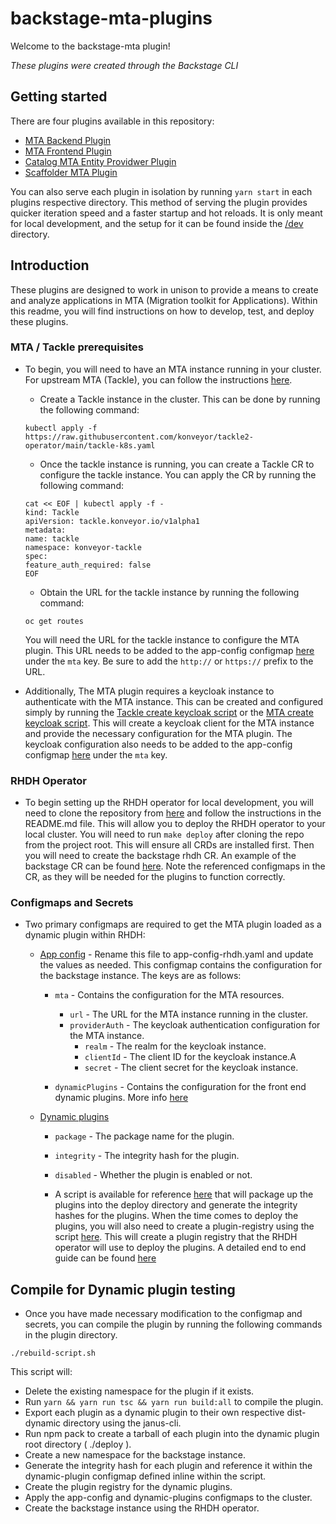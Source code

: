 # backstage-mta-plugins 

Welcome to the backstage-mta plugin!

_These plugins were created through the Backstage CLI_

## Getting started

There are four plugins available in this repository:
- [MTA Backend Plugin](./plugins/mta-backend)
- [MTA Frontend Plugin](./plugins/mta-frontend)
- [Catalog MTA Entity Providwer Plugin](./plugins/catalog-backend-module-mta-entity-provider)
- [Scaffolder MTA Plugin](./plugins/scaffolder-backend-module-mta)


You can also serve each plugin in isolation by running `yarn start` in each plugins respective directory.
This method of serving the plugin provides quicker iteration speed and a faster startup and hot reloads.
It is only meant for local development, and the setup for it can be found inside the [/dev](/dev) directory.


## Introduction

These plugins are designed to work in unison to provide a means to create and analyze applications in MTA (Migration toolkit for Applications). Within this readme, you will find instructions on how to develop, test, and deploy these plugins.

### MTA / Tackle prerequisites
- To begin, you will need to have an MTA instance running in your cluster. For upstream MTA (Tackle), you can follow the instructions [here](https://github.com/konveyor/operator?tab=readme-ov-file#konveyor-operator-installation-on-k8s).


    -  Create a Tackle instance in the cluster. This can be done by running the following command:

    ```
    kubectl apply -f https://raw.githubusercontent.com/konveyor/tackle2-operator/main/tackle-k8s.yaml 
    ```
    - Once the tackle instance is running, you can create a Tackle CR to configure the tackle instance. You can apply the CR by running the following command:

    ```
    cat << EOF | kubectl apply -f -
    kind: Tackle
    apiVersion: tackle.konveyor.io/v1alpha1
    metadata:
    name: tackle
    namespace: konveyor-tackle
    spec:
    feature_auth_required: false
    EOF
    ```

    - Obtain the URL for the tackle instance by running the following command:

    ```
    oc get routes
    ```
    You will need the URL for the tackle instance to configure the MTA plugin. This URL needs to be added to the app-config configmap [here](app-config-rhdh.example.yaml) under the `mta` key. Be sure to add the `http://` or `https://` prefix to the URL.

- Additionally, The MTA plugin requires a keycloak instance to authenticate with the MTA instance. This can be created and configured simply by running the [Tackle create keycloak script](tackle-create-keycloak-client.sh) or the [MTA create keycloak script](mta-create-keycloak-client.sh). This will create a keycloak client for the MTA instance and provide the necessary configuration for the MTA plugin. The keycloak configuration also needs to be added to the app-config configmap [here](app-config-rhdh.example.yaml) under the `mta` key.



 

### RHDH Operator
- To begin setting up the RHDH operator for local development, you will need to clone the repository from [here](https://github.com/redhat-developer/rhdh-operator) and follow the instructions in the README.md file. This will allow you to deploy the RHDH operator to your local cluster. You will need to run `make deploy` after cloning the repo from the project root. This will ensure all CRDs are installed first. Then you will need to create the backstage rhdh CR. An example of the backstage CR can be found [here](./backstage-operator-cr.yaml). Note the referenced configmaps in the CR, as they will be needed for the plugins to function correctly.

### Configmaps and Secrets

- Two primary configmaps are required to get the MTA plugin loaded as a dynamic plugin within RHDH: 
    - [App config](app-config-rhdh.example.yaml) - Rename this file to app-config-rhdh.yaml and update the values as needed. This configmap contains the configuration for the backstage instance. The keys are as follows:
        - `mta` - Contains the configuration for the MTA resources.
            - `url` - The URL for the MTA instance running in the cluster.
            - `providerAuth` - The keycloak authentication configuration for the MTA instance. 
                - `realm` - The realm for the keycloak instance.
                - `clientId` - The client ID for the keycloak instance.A
                - `secret` - The client secret for the keycloak instance.


        - `dynamicPlugins` - Contains the configuration for the front end dynamic plugins. More info [here](https://github.com/janus-idp/backstage-showcase/blob/main/showcase-docs/dynamic-plugins.md#customizing-and-adding-entity-tabs)

    - [Dynamic plugins](dynamic-plugins.yaml)
        - `package` - The package name for the plugin.
        - `integrity` - The integrity hash for the plugin.
        - `disabled` - Whether the plugin is enabled or not.

        - A script is available for reference [here](01-stage-dynamic-plugins.sh) that will package up the plugins into the deploy directory and generate the integrity hashes for the plugins. When the time comes to deploy the plugins, you will also need to create a plugin-registry using the script [here](02-create-plugin-registry.sh). This will create a plugin registry that the RHDH operator will use to deploy the plugins. A detailed end to end guide can be found [here](https://github.com/gashcrumb/dynamic-plugins-getting-started/tree/main)


## Compile for Dynamic plugin testing

- Once you have made necessary modification to the configmap and secrets, you can compile the plugin by running the following commands in the plugin directory.
```
./rebuild-script.sh
```
This script will:
- Delete the existing namespace for the plugin if it exists.
- Run `yarn && yarn run tsc && yarn run build:all` to compile the plugin.
- Export each plugin as a dynamic plugin to their own respective dist-dynamic directory using the janus-cli. 
- Run npm pack to create a tarball of each plugin into the dynamic plugin root directory ( ./deploy ).
- Create a new namespace for the backstage instance.
- Generate the integrity hash for each plugin and reference it within the dynamic-plugin configmap defined inline within the script. 
- Create the plugin registry for the dynamic plugins.
- Apply the app-config and dynamic-plugins configmaps to the cluster.
- Create the backstage instance using the RHDH operator.
